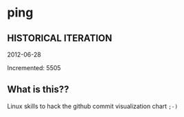 # ping

## HISTORICAL ITERATION
2012-06-28

Incremented: 5505

## What is this?? 
Linux skills to hack the github commit visualization chart `;-)`
